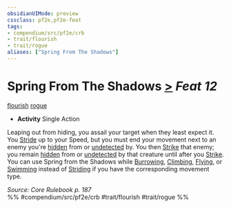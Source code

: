 ```yaml
---
obsidianUIMode: preview
cssclass: pf2e,pf2e-feat
tags:
- compendium/src/pf2e/crb
- trait/flourish
- trait/rogue
aliases: ["Spring From The Shadows"]
---
```

# Spring From The Shadows  [>](/rules/core-rulebook/chapter-9-playing-the-game.md#Actions "Single Action") *Feat 12*  
[flourish](/rules/traits/flourish.md)  [rogue](/rules/traits/rogue.md)  

- **Activity** Single Action

Leaping out from hiding, you assail your target when they least expect it. You [Stride](/rules/actions/stride.md) up to your Speed, but you must end your movement next to an enemy you're [hidden](/rules/conditions.md#Hidden) from or [undetected](/rules/conditions.md#Undetected) by. You then [Strike](/rules/actions/strike.md) that enemy; you remain [hidden](/rules/conditions.md#Hidden) from or [undetected](/rules/conditions.md#Undetected) by that creature until after you [Strike](/rules/actions/strike.md). You can use Spring from the Shadows while [Burrowing](/rules/actions/burrow.md), [Climbing](/rules/actions/climb.md), [Flying](/rules/actions/fly.md), or [Swimming](/rules/actions/swim.md) instead of [Striding](/rules/actions/stride.md) if you have the corresponding movement type.

*Source: Core Rulebook p. 187*  
%% #compendium/src/pf2e/crb #trait/flourish #trait/rogue %%